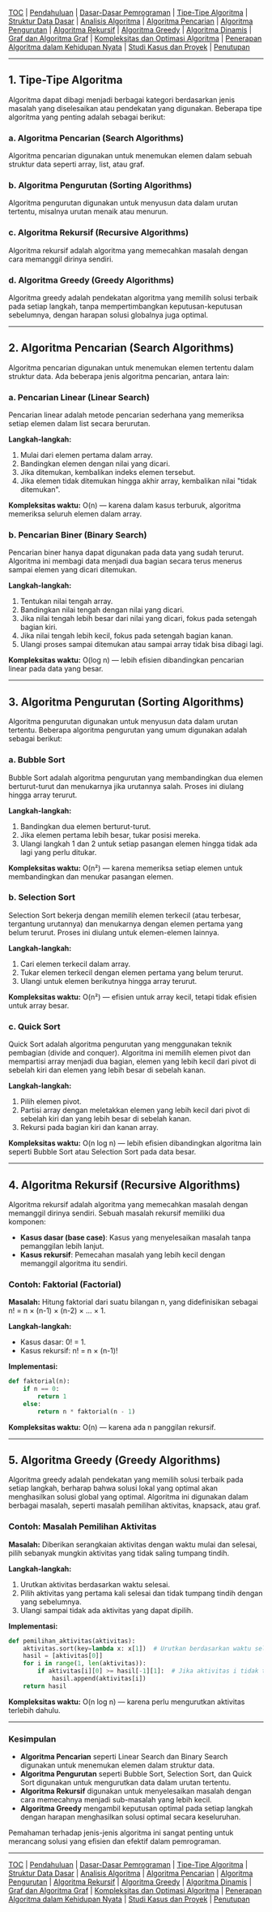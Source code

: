 [TOC](README.md) | [Pendahuluan](Pendahuluan.md) | [Dasar-Dasar Pemrograman](DasarPemrograman.md) | [Tipe-Tipe Algoritma](TipeAlgoritma.md) | [Struktur Data Dasar](StrukturDataDasar.md) | [Analisis Algoritma](AnalisisAlgoritma.md) | [Algoritma Pencarian](AlgoritmaPencarian.md) | [Algoritma Pengurutan](AlgoritmaPengurutan.md) | [Algoritma Rekursif](AlgoritmaRekursif.md) | [Algoritma Greedy](AlgoritmaGreedy.md) | [Algoritma Dinamis](AlgoritmaDinamis.md) | [Graf dan Algoritma Graf](AlgoritmaGraf.md) | [Kompleksitas dan Optimasi Algoritma](KompleksitasdanOptimasiAlgoritma.md) | [Penerapan Algoritma dalam Kehidupan Nyata](PenerapanAlgoritma.md) | [Studi Kasus dan Proyek](StudiKasus.md) | [Penutupan](Penutupan.md)

---
## **1. Tipe-Tipe Algoritma**

Algoritma dapat dibagi menjadi berbagai kategori berdasarkan jenis masalah yang diselesaikan atau pendekatan yang digunakan. Beberapa tipe algoritma yang penting adalah sebagai berikut:

### a. **Algoritma Pencarian (Search Algorithms)**

Algoritma pencarian digunakan untuk menemukan elemen dalam sebuah struktur data seperti array, list, atau graf.

### b. **Algoritma Pengurutan (Sorting Algorithms)**

Algoritma pengurutan digunakan untuk menyusun data dalam urutan tertentu, misalnya urutan menaik atau menurun.

### c. **Algoritma Rekursif (Recursive Algorithms)**

Algoritma rekursif adalah algoritma yang memecahkan masalah dengan cara memanggil dirinya sendiri.

### d. **Algoritma Greedy (Greedy Algorithms)**

Algoritma greedy adalah pendekatan algoritma yang memilih solusi terbaik pada setiap langkah, tanpa mempertimbangkan keputusan-keputusan sebelumnya, dengan harapan solusi globalnya juga optimal.

---

## **2. Algoritma Pencarian (Search Algorithms)**

Algoritma pencarian digunakan untuk menemukan elemen tertentu dalam struktur data. Ada beberapa jenis algoritma pencarian, antara lain:

### a. **Pencarian Linear (Linear Search)**

Pencarian linear adalah metode pencarian sederhana yang memeriksa setiap elemen dalam list secara berurutan.

**Langkah-langkah:**
1. Mulai dari elemen pertama dalam array.
2. Bandingkan elemen dengan nilai yang dicari.
3. Jika ditemukan, kembalikan indeks elemen tersebut.
4. Jika elemen tidak ditemukan hingga akhir array, kembalikan nilai "tidak ditemukan".

**Kompleksitas waktu:** O(n) — karena dalam kasus terburuk, algoritma memeriksa seluruh elemen dalam array.

### b. **Pencarian Biner (Binary Search)**

Pencarian biner hanya dapat digunakan pada data yang sudah terurut. Algoritma ini membagi data menjadi dua bagian secara terus menerus sampai elemen yang dicari ditemukan.

**Langkah-langkah:**
1. Tentukan nilai tengah array.
2. Bandingkan nilai tengah dengan nilai yang dicari.
3. Jika nilai tengah lebih besar dari nilai yang dicari, fokus pada setengah bagian kiri.
4. Jika nilai tengah lebih kecil, fokus pada setengah bagian kanan.
5. Ulangi proses sampai ditemukan atau sampai array tidak bisa dibagi lagi.

**Kompleksitas waktu:** O(log n) — lebih efisien dibandingkan pencarian linear pada data yang besar.

---

## **3. Algoritma Pengurutan (Sorting Algorithms)**

Algoritma pengurutan digunakan untuk menyusun data dalam urutan tertentu. Beberapa algoritma pengurutan yang umum digunakan adalah sebagai berikut:

### a. **Bubble Sort**

Bubble Sort adalah algoritma pengurutan yang membandingkan dua elemen berturut-turut dan menukarnya jika urutannya salah. Proses ini diulang hingga array terurut.

**Langkah-langkah:**
1. Bandingkan dua elemen berturut-turut.
2. Jika elemen pertama lebih besar, tukar posisi mereka.
3. Ulangi langkah 1 dan 2 untuk setiap pasangan elemen hingga tidak ada lagi yang perlu ditukar.

**Kompleksitas waktu:** O(n²) — karena memeriksa setiap elemen untuk membandingkan dan menukar pasangan elemen.

### b. **Selection Sort**

Selection Sort bekerja dengan memilih elemen terkecil (atau terbesar, tergantung urutannya) dan menukarnya dengan elemen pertama yang belum terurut. Proses ini diulang untuk elemen-elemen lainnya.

**Langkah-langkah:**
1. Cari elemen terkecil dalam array.
2. Tukar elemen terkecil dengan elemen pertama yang belum terurut.
3. Ulangi untuk elemen berikutnya hingga array terurut.

**Kompleksitas waktu:** O(n²) — efisien untuk array kecil, tetapi tidak efisien untuk array besar.

### c. **Quick Sort**

Quick Sort adalah algoritma pengurutan yang menggunakan teknik pembagian (divide and conquer). Algoritma ini memilih elemen pivot dan mempartisi array menjadi dua bagian, elemen yang lebih kecil dari pivot di sebelah kiri dan elemen yang lebih besar di sebelah kanan.

**Langkah-langkah:**
1. Pilih elemen pivot.
2. Partisi array dengan meletakkan elemen yang lebih kecil dari pivot di sebelah kiri dan yang lebih besar di sebelah kanan.
3. Rekursi pada bagian kiri dan kanan array.

**Kompleksitas waktu:** O(n log n) — lebih efisien dibandingkan algoritma lain seperti Bubble Sort atau Selection Sort pada data besar.

---

## **4. Algoritma Rekursif (Recursive Algorithms)**

Algoritma rekursif adalah algoritma yang memecahkan masalah dengan memanggil dirinya sendiri. Sebuah masalah rekursif memiliki dua komponen:
- **Kasus dasar (base case)**: Kasus yang menyelesaikan masalah tanpa pemanggilan lebih lanjut.
- **Kasus rekursif**: Pemecahan masalah yang lebih kecil dengan memanggil algoritma itu sendiri.

### Contoh: Faktorial (Factorial)

**Masalah:** Hitung faktorial dari suatu bilangan n, yang didefinisikan sebagai n! = n × (n-1) × (n-2) × ... × 1.

**Langkah-langkah:**
- Kasus dasar: 0! = 1.
- Kasus rekursif: n! = n × (n-1)!

**Implementasi:**
```python
def faktorial(n):
    if n == 0:
        return 1
    else:
        return n * faktorial(n - 1)
```

**Kompleksitas waktu:** O(n) — karena ada n panggilan rekursif.

---

## **5. Algoritma Greedy (Greedy Algorithms)**

Algoritma greedy adalah pendekatan yang memilih solusi terbaik pada setiap langkah, berharap bahwa solusi lokal yang optimal akan menghasilkan solusi global yang optimal. Algoritma ini digunakan dalam berbagai masalah, seperti masalah pemilihan aktivitas, knapsack, atau graf.

### Contoh: Masalah Pemilihan Aktivitas

**Masalah:** Diberikan serangkaian aktivitas dengan waktu mulai dan selesai, pilih sebanyak mungkin aktivitas yang tidak saling tumpang tindih.

**Langkah-langkah:**
1. Urutkan aktivitas berdasarkan waktu selesai.
2. Pilih aktivitas yang pertama kali selesai dan tidak tumpang tindih dengan yang sebelumnya.
3. Ulangi sampai tidak ada aktivitas yang dapat dipilih.

**Implementasi:**
```python
def pemilihan_aktivitas(aktivitas):
    aktivitas.sort(key=lambda x: x[1])  # Urutkan berdasarkan waktu selesai
    hasil = [aktivitas[0]]
    for i in range(1, len(aktivitas)):
        if aktivitas[i][0] >= hasil[-1][1]:  # Jika aktivitas i tidak tumpang tindih
            hasil.append(aktivitas[i])
    return hasil
```

**Kompleksitas waktu:** O(n log n) — karena perlu mengurutkan aktivitas terlebih dahulu.

---

### Kesimpulan

- **Algoritma Pencarian** seperti Linear Search dan Binary Search digunakan untuk menemukan elemen dalam struktur data.
- **Algoritma Pengurutan** seperti Bubble Sort, Selection Sort, dan Quick Sort digunakan untuk mengurutkan data dalam urutan tertentu.
- **Algoritma Rekursif** digunakan untuk menyelesaikan masalah dengan cara memecahnya menjadi sub-masalah yang lebih kecil.
- **Algoritma Greedy** mengambil keputusan optimal pada setiap langkah dengan harapan menghasilkan solusi optimal secara keseluruhan.

Pemahaman terhadap jenis-jenis algoritma ini sangat penting untuk merancang solusi yang efisien dan efektif dalam pemrograman.

---
[TOC](README.md) | [Pendahuluan](Pendahuluan.md) | [Dasar-Dasar Pemrograman](DasarPemrograman.md) | [Tipe-Tipe Algoritma](TipeAlgoritma.md) | [Struktur Data Dasar](StrukturDataDasar.md) | [Analisis Algoritma](AnalisisAlgoritma.md) | [Algoritma Pencarian](AlgoritmaPencarian.md) | [Algoritma Pengurutan](AlgoritmaPengurutan.md) | [Algoritma Rekursif](AlgoritmaRekursif.md) | [Algoritma Greedy](AlgoritmaGreedy.md) | [Algoritma Dinamis](AlgoritmaDinamis.md) | [Graf dan Algoritma Graf](AlgoritmaGraf.md) | [Kompleksitas dan Optimasi Algoritma](KompleksitasdanOptimasiAlgoritma.md) | [Penerapan Algoritma dalam Kehidupan Nyata](PenerapanAlgoritma.md) | [Studi Kasus dan Proyek](StudiKasus.md) | [Penutupan](Penutupan.md)
